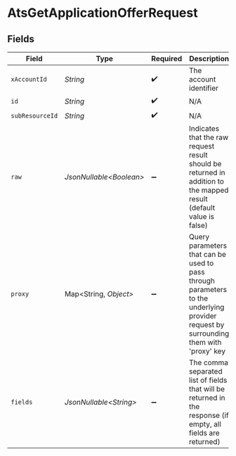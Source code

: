# AtsGetApplicationOfferRequest


## Fields

| Field                                                                                                                                               | Type                                                                                                                                                | Required                                                                                                                                            | Description                                                                                                                                         | Example                                                                                                                                             |
| --------------------------------------------------------------------------------------------------------------------------------------------------- | --------------------------------------------------------------------------------------------------------------------------------------------------- | --------------------------------------------------------------------------------------------------------------------------------------------------- | --------------------------------------------------------------------------------------------------------------------------------------------------- | --------------------------------------------------------------------------------------------------------------------------------------------------- |
| `xAccountId`                                                                                                                                        | *String*                                                                                                                                            | :heavy_check_mark:                                                                                                                                  | The account identifier                                                                                                                              |                                                                                                                                                     |
| `id`                                                                                                                                                | *String*                                                                                                                                            | :heavy_check_mark:                                                                                                                                  | N/A                                                                                                                                                 |                                                                                                                                                     |
| `subResourceId`                                                                                                                                     | *String*                                                                                                                                            | :heavy_check_mark:                                                                                                                                  | N/A                                                                                                                                                 |                                                                                                                                                     |
| `raw`                                                                                                                                               | *JsonNullable\<Boolean>*                                                                                                                            | :heavy_minus_sign:                                                                                                                                  | Indicates that the raw request result should be returned in addition to the mapped result (default value is false)                                  |                                                                                                                                                     |
| `proxy`                                                                                                                                             | Map\<String, *Object*>                                                                                                                              | :heavy_minus_sign:                                                                                                                                  | Query parameters that can be used to pass through parameters to the underlying provider request by surrounding them with 'proxy' key                |                                                                                                                                                     |
| `fields`                                                                                                                                            | *JsonNullable\<String>*                                                                                                                             | :heavy_minus_sign:                                                                                                                                  | The comma separated list of fields that will be returned in the response (if empty, all fields are returned)                                        | id,remote_id,application_id,remote_application_id,start_date,offer_status,salary,currency,created_at,updated_at,offer_history,unified_custom_fields |